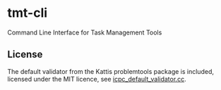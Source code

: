 # tmt-cli
Command Line Interface for Task Management Tools

## License


The default validator from the Kattis problemtools package is included, licensed under the MIT licence, see [icpc_default_validator.cc](internal/checkers/icpc_default_validator.cc).